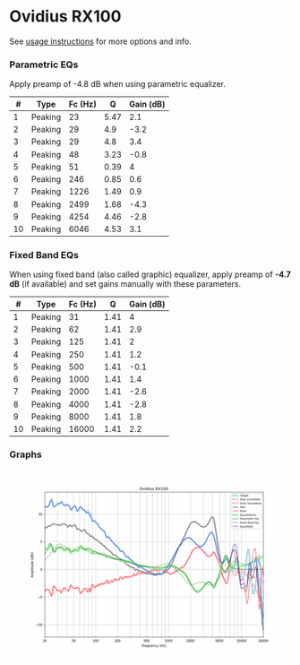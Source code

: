 # Ovidius RX100
See [usage instructions](https://github.com/jaakkopasanen/AutoEq#usage) for more options and info.

### Parametric EQs
Apply preamp of -4.8 dB when using parametric equalizer.

|   # | Type    |   Fc (Hz) |    Q |   Gain (dB) |
|-----|---------|-----------|------|-------------|
|   1 | Peaking |        23 | 5.47 |         2.1 |
|   2 | Peaking |        29 | 4.9  |        -3.2 |
|   3 | Peaking |        29 | 4.8  |         3.4 |
|   4 | Peaking |        48 | 3.23 |        -0.8 |
|   5 | Peaking |        51 | 0.39 |         4   |
|   6 | Peaking |       246 | 0.85 |         0.6 |
|   7 | Peaking |      1226 | 1.49 |         0.9 |
|   8 | Peaking |      2499 | 1.68 |        -4.3 |
|   9 | Peaking |      4254 | 4.46 |        -2.8 |
|  10 | Peaking |      6046 | 4.53 |         3.1 |

### Fixed Band EQs
When using fixed band (also called graphic) equalizer, apply preamp of **-4.7 dB** (if available) and set gains manually with these parameters.

|   # | Type    |   Fc (Hz) |    Q |   Gain (dB) |
|-----|---------|-----------|------|-------------|
|   1 | Peaking |        31 | 1.41 |         4   |
|   2 | Peaking |        62 | 1.41 |         2.9 |
|   3 | Peaking |       125 | 1.41 |         2   |
|   4 | Peaking |       250 | 1.41 |         1.2 |
|   5 | Peaking |       500 | 1.41 |        -0.1 |
|   6 | Peaking |      1000 | 1.41 |         1.4 |
|   7 | Peaking |      2000 | 1.41 |        -2.6 |
|   8 | Peaking |      4000 | 1.41 |        -2.8 |
|   9 | Peaking |      8000 | 1.41 |         1.8 |
|  10 | Peaking |     16000 | 1.41 |         2.2 |

### Graphs
![](./Ovidius%20RX100.png)
